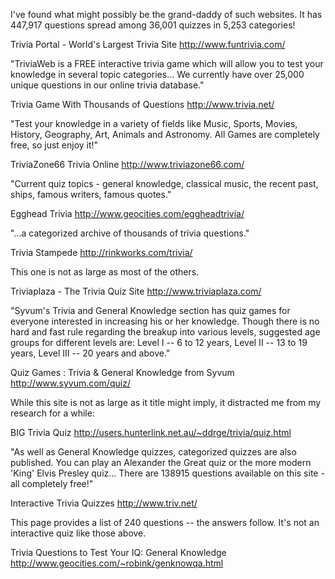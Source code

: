 I've found what might possibly be the grand-daddy of such websites. 
It has 447,917 questions spread among 36,001 quizzes in 5,253
categories!

Trivia Portal - World's Largest Trivia Site
http://www.funtrivia.com/


"TriviaWeb is a FREE interactive trivia game which will allow you to
test your knowledge in several topic categories... We currently have
over 25,000 unique questions in our online trivia database."

Trivia Game With Thousands of Questions
http://www.trivia.net/


"Test your knowledge in a variety of fields like Music, Sports,
Movies, History, Geography, Art, Animals and Astronomy. All Games are
completely free, so just enjoy it!"
 
TriviaZone66 Trivia Online
http://www.triviazone66.com/


"Current quiz topics - general knowledge, classical music, the recent
past, ships, famous writers, famous quotes."

Egghead Trivia
http://www.geocities.com/eggheadtrivia/


"...a categorized archive of thousands of trivia questions."

Trivia Stampede
http://rinkworks.com/trivia/


This one is not as large as most of the others.

Triviaplaza - The Trivia Quiz Site
http://www.triviaplaza.com/


"Syvum's Trivia and General Knowledge section has quiz games for
everyone interested in increasing his or her knowledge. Though there
is no hard and fast rule regarding the breakup into various levels,
suggested age groups for different levels are: Level I -- 6 to 12
years, Level II -- 13 to 19 years, Level III -- 20 years and above."

Quiz Games : Trivia & General Knowledge from Syvum
http://www.syvum.com/quiz/


While this site is not as large as it title might imply, it distracted
me from my research for a while:

BIG Trivia Quiz
http://users.hunterlink.net.au/~ddrge/trivia/quiz.html


"As well as General Knowledge quizzes, categorized quizzes are also
published. You can play an Alexander the Great quiz or the more modern
'King' Elvis Presley quiz... There are 138915 questions available on
this site - all completely free!"

Interactive Trivia Quizzes
http://www.triv.net/


This page provides a list of 240 questions -- the answers follow. It's
not an interactive quiz like those above.

Trivia Questions to Test Your IQ: General Knowledge 
http://www.geocities.com/~robink/genknowqa.html
